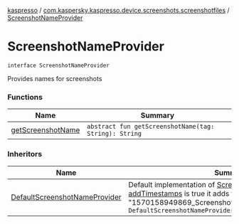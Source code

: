 [kaspresso](../../index.md) / [com.kaspersky.kaspresso.device.screenshots.screenshotfiles](../index.md) / [ScreenshotNameProvider](./index.md)

# ScreenshotNameProvider

`interface ScreenshotNameProvider`

Provides names for screenshots

### Functions

| Name | Summary |
|---|---|
| [getScreenshotName](get-screenshot-name.md) | `abstract fun getScreenshotName(tag: String): String` |

### Inheritors

| Name | Summary |
|---|---|
| [DefaultScreenshotNameProvider](../-default-screenshot-name-provider/index.md) | Default implementation of [ScreenshotFileProvider](#) If [addTimestamps](#) is true it adds timestamps to names like that "1570158949869_ScreenshotSampleTest_step_1.png"`class DefaultScreenshotNameProvider : `[`ScreenshotNameProvider`](./index.md) |
